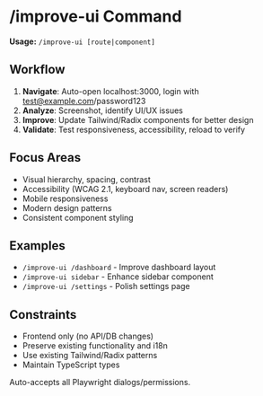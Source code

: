 # /improve-ui Command

**Usage:** `/improve-ui [route|component]`

## Workflow
1. **Navigate**: Auto-open localhost:3000, login with test@example.com/password123
2. **Analyze**: Screenshot, identify UI/UX issues  
3. **Improve**: Update Tailwind/Radix components for better design
4. **Validate**: Test responsiveness, accessibility, reload to verify

## Focus Areas
- Visual hierarchy, spacing, contrast
- Accessibility (WCAG 2.1, keyboard nav, screen readers)  
- Mobile responsiveness
- Modern design patterns
- Consistent component styling

## Examples
- `/improve-ui /dashboard` - Improve dashboard layout
- `/improve-ui sidebar` - Enhance sidebar component
- `/improve-ui /settings` - Polish settings page

## Constraints
- Frontend only (no API/DB changes)
- Preserve existing functionality and i18n
- Use existing Tailwind/Radix patterns
- Maintain TypeScript types

Auto-accepts all Playwright dialogs/permissions.